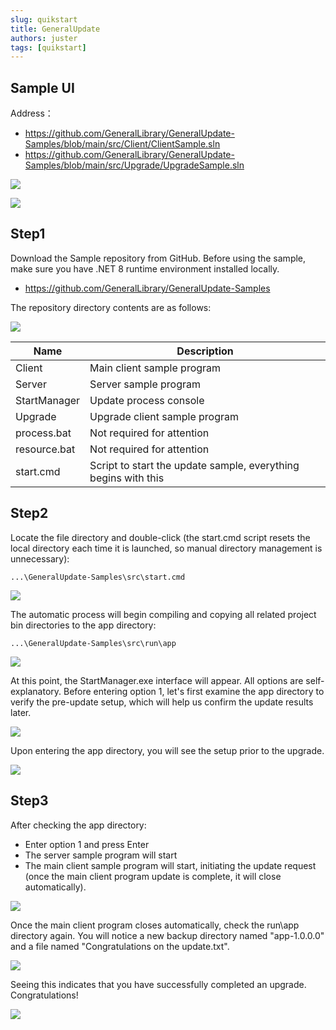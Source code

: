 ```yaml
---
slug: quikstart
title: GeneralUpdate
authors: juster
tags: [quikstart]
---
```




## Sample UI

Address：

- https://github.com/GeneralLibrary/GeneralUpdate-Samples/blob/main/src/Client/ClientSample.sln
- https://github.com/GeneralLibrary/GeneralUpdate-Samples/blob/main/src/Upgrade/UpgradeSample.sln

![](imgs\sampleclient.png)

![](imgs\sampleupgrade.png)



## Step1

Download the Sample repository from GitHub. Before using the sample, make sure you have .NET 8 runtime environment installed locally.

- https://github.com/GeneralLibrary/GeneralUpdate-Samples

The repository directory contents are as follows:

![](imgs\content.png)

| Name         | Description                                                  |
| ------------ | ------------------------------------------------------------ |
| Client       | Main client sample program                                   |
| Server       | Server sample program                                        |
| StartManager | Update process console                                       |
| Upgrade      | Upgrade client sample program                                |
| process.bat  | Not required for attention                                   |
| resource.bat | Not required for attention                                   |
| start.cmd    | Script to start the update sample, everything begins with this |

## Step2

Locate the file directory and double-click (the start.cmd script resets the local directory each time it is launched, so manual directory management is unnecessary):

```shell
...\GeneralUpdate-Samples\src\start.cmd
```

![](imgs\build.png)



The automatic process will begin compiling and copying all related project bin directories to the app directory:

```
...\GeneralUpdate-Samples\src\run\app
```

![](imgs\build.png)



At this point, the StartManager.exe interface will appear. All options are self-explanatory. Before entering option 1, let's first examine the app directory to verify the pre-update setup, which will help us confirm the update results later.

![](imgs\manager.png)



Upon entering the app directory, you will see the setup prior to the upgrade.

![](imgs\rundir.png)



## Step3

After checking the app directory:

- Enter option 1 and press Enter
- The server sample program will start
- The main client sample program will start, initiating the update request (once the main client program update is complete, it will close automatically).

![](imgs\upgrade.png)



Once the main client program closes automatically, check the run\app directory again. You will notice a new backup directory named "app-1.0.0.0" and a file named "Congratulations on the update.txt".

![](imgs\rundir2.png)

Seeing this indicates that you have successfully completed an upgrade. Congratulations!

![](imgs\result.png)
